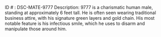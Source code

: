 ID # : DSC-MATE-9777
Description: 9777 is a charismatic human male, standing at approximately 6 feet tall. He is often seen wearing traditional business attire, with his signature green layers and gold chain. His most notable feature is his infectious smile, which he uses to disarm and manipulate those around him. 